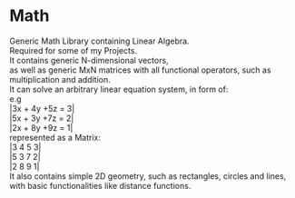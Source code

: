 # Math
Generic Math Library containing Linear Algebra.  
Required for some of my Projects.  
It contains generic N-dimensional vectors,  
as well as generic MxN matrices with all functional operators, such as multiplication and addition.  
It can solve an arbitrary linear equation system, in form of:  
e.g  
|3x + 4y +5z = 3|  
|5x + 3y +7z = 2|  
|2x + 8y +9z = 1|  
represented as a Matrix:  
|3 4 5 3|  
|5 3 7 2|  
|2 8 9 1|  
It also contains simple 2D geometry, such as rectangles, circles and lines, with basic functionalities like distance functions.  
